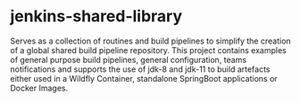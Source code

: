 # jenkins-shared-library

Serves as a collection of routines and build pipelines to simplify the creation of a global shared build pipeline repository. 
This project contains examples of general purpose build pipelines, general configuration, teams notifications and supports the use of jdk-8 and jdk-11 to build
artefacts either used in a Wildfly Container, standalone SpringBoot applications or Docker Images.
